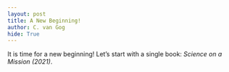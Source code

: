 ```yaml
---
layout: post
title: A New Beginning!
author: C. van Gog
hide: True
---
```


<p>It is time for a new beginning! Let’s start with a single book: <i>Science on a Mission (2021)</i>.</p>

